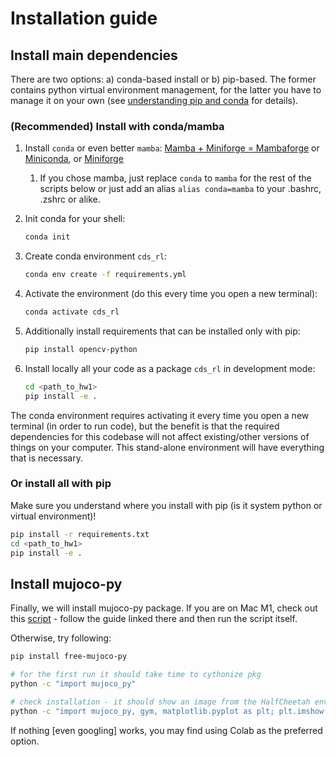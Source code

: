 # Installation guide

## Install main dependencies

There are two options: a) conda-based install or b) pip-based. The former contains python virtual environment management, for the latter you have to manage it on your own (see [understanding pip and conda](https://www.anaconda.com/blog/understanding-conda-and-pip) for details).

### (Recommended) Install with conda/mamba

1. Install `conda` or even better `mamba`: [Mamba + Miniforge = Mambaforge](https://github.com/conda-forge/miniforge#mambaforge) or [Miniconda](https://docs.conda.io/en/latest/miniconda.html), or [Miniforge](https://github.com/conda-forge/miniforge)
   1. If you chose mamba, just replace `conda` to `mamba` for the rest of the scripts below or just add an alias `alias conda=mamba` to your .bashrc, .zshrc or alike.

2. Init conda for your shell:

    ```bash
    conda init
    ```

3. Create conda environment `cds_rl`:

    ```bash
    conda env create -f requirements.yml
    ```

4. Activate the environment (do this every time you open a new terminal):

    ```bash
    conda activate cds_rl
    ```

5. Additionally install requirements that can be installed only with pip:

    ```bash
    pip install opencv-python
    ```

6. Install locally all your code as a package `cds_rl` in development mode:

    ```bash
    cd <path_to_hw1>
    pip install -e .
    ```

The conda environment requires activating it every time you open a new terminal (in order to run code), but the benefit is that the required dependencies for this codebase will not affect existing/other versions of things on your computer. This stand-alone environment will have everything that is necessary.

### Or install all with pip

Make sure you understand where you install with pip (is it system python or virtual environment)!

```bash
pip install -r requirements.txt
cd <path_to_hw1>
pip install -e .
```

## Install mujoco-py

Finally, we will install mujoco-py package. If you are on Mac M1, check out this [script](./scripts/install_mujoco_mac_m1.sh) - follow the guide linked there and then run the script itself.

Otherwise, try following:

```bash
pip install free-mujoco-py

# for the first run it should take time to cythonize pkg
python -c "import mujoco_py"

# check installation - it should show an image from the HalfCheetah environment
python -c "import mujoco_py, gym, matplotlib.pyplot as plt; plt.imshow(gym.make('HalfCheetah-v3').render('rgb_array')); plt.show(block=True)
```

If nothing [even googling] works, you may find using Colab as the preferred option.
